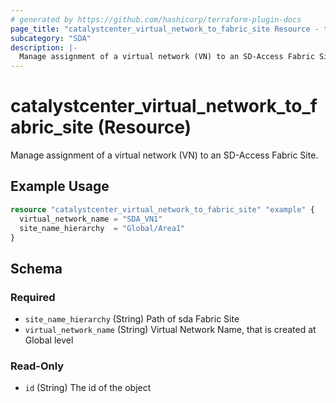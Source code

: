 ```yaml
---
# generated by https://github.com/hashicorp/terraform-plugin-docs
page_title: "catalystcenter_virtual_network_to_fabric_site Resource - terraform-provider-catalystcenter"
subcategory: "SDA"
description: |-
  Manage assignment of a virtual network (VN) to an SD-Access Fabric Site.
---
```


# catalystcenter_virtual_network_to_fabric_site (Resource)

Manage assignment of a virtual network (VN) to an SD-Access Fabric Site.

## Example Usage

```terraform
resource "catalystcenter_virtual_network_to_fabric_site" "example" {
  virtual_network_name = "SDA_VN1"
  site_name_hierarchy  = "Global/Area1"
}
```

<!-- schema generated by tfplugindocs -->
## Schema

### Required

- `site_name_hierarchy` (String) Path of sda Fabric Site
- `virtual_network_name` (String) Virtual Network Name, that is created at Global level

### Read-Only

- `id` (String) The id of the object

